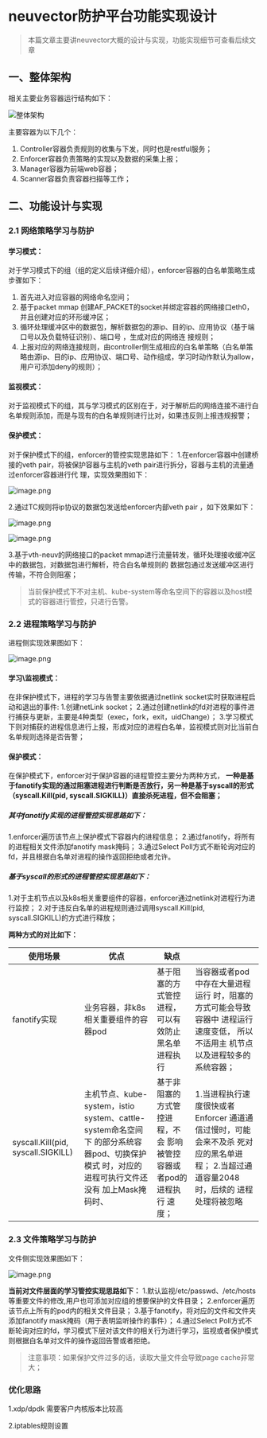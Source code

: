 # neuvector防护平台功能实现设计

> 本篇文章主要讲neuvector大概的设计与实现，功能实现细节可查看后续文章

## 一、整体架构

相关主要业务容器运行结构如下：

![整体架构](https://open-docs.neuvector.com/user/pages/01.basics/01.overview/architecture.png)

主要容器为以下几个：

1. Controller容器负责规则的收集与下发，同时也是restful服务；
2. Enforcer容器负责策略的实现以及数据的采集上报；
3. Manager容器为前端web容器；
4. Scanner容器负责容器扫描等工作；



## 二、功能设计与实现

### 2.1 网络策略学习与防护

#### 学习模式：

对于学习模式下的组（组的定义后续详细介绍），enforcer容器的白名单策略生成步骤如下：

1. 首先进入对应容器的网络命名空间；
2. 基于packet mmap 创建AF_PACKET的socket并绑定容器的网络接口eth0，并且创建对应的环形缓冲区；
3. 循环处理缓冲区中的数据包，解析数据包的源ip、目的ip、应用协议（基于端口号以及负载特征识别）、端口号 ，生成对应的网络连
   接规则；
4. 上报对应的网络连接规则，由controller侧生成相应的白名单策略（白名单策略由源ip、目的ip、应用协议、端口号、动作组成，学习时动作默认为allow，用户可添加deny的规则）；

#### 监视模式：

对于监视模式下的组，其与学习模式的区别在于，对于解析后的网络连接不进行白名单规则添加，而是与现有的白名单规则进行比对，如果违反则上报违规报警；

#### 保护模式：

对于保护模式下的组，enforcer的管控实现思路如下：
1.在enforcer容器中创建桥接的veth pair，将被保护容器与主机的veth pair进行拆分，容器与主机的流量通过enforcer容器进行代
理，实现效果图如下：  

![image.png](https://s2.loli.net/2023/12/20/ZlOSXumpQAoh2qM.png)

2.通过TC规则将ip协议的数据包发送给enforcer内部veth pair ，如下效果如下：  

![image.png](https://s2.loli.net/2023/12/20/JsmU9phbOio136A.png)

![image.png](https://s2.loli.net/2023/12/20/PGnk4vmEQB5qDVM.png)

3.基于vth-neuv的网络接口的packet mmap进行流量转发，循环处理接收缓冲区中的数据包，对数据包进行解析，符合白名单规则的
数据包通过发送缓冲区进行传输，不符合则阻塞；

>
> 当前保护模式下不对主机、kube-system等命名空间下的容器以及host模式的容器进行管控，只进行告警。  



### 2.2 进程策略学习与防护

进程侧实现效果图如下：  

![image.png](https://s2.loli.net/2023/12/20/vMH4mSQKBpqZfxF.png)

#### 学习\监视模式：

在非保护模式下，进程的学习与告警主要依据通过netlink socket实时获取进程启动和退出的事件:
1.创建netLink socket；
2.通过创建netlink的fd对进程的事件进行捕获与更新，主要是4种类型（exec，fork，exit，uidChange）；
3.学习模式下则对捕获的进程信息进行上报，形成对应的进程白名单，监视模式则对比当前白名单规则选择是否告警；



#### 保护模式：

在保护模式下，enforcer对于保护容器的进程管控主要分为两种方式， **一种是基于fanotify实现的通过阻塞进程进行判断是否放行，另一种是基于syscall的形式（syscall.Kill(pid, syscall.SIGKILL)）直接杀死进程，但不会阻塞；**

##### 其中fanotify实现的进程管控实现思路如下：

1.enforcer遍历该节点上保护模式下容器内的进程信息；
2.通过fanotify，将所有的进程相关文件添加fanotify mask掩码；
3.通过Select Poll方式不断轮询对应的fd，并且根据白名单对进程的操作返回拒绝或者允许。

##### 基于syscall的形式的进程管控实现思路如下：

1.对于主机节点以及k8s相关重要组件的容器，enforcer通过netlink对进程行为进行监控；
2.对于违反白名单的进程规则通过调用syscall.Kill(pid, syscall.SIGKILL)的方式进行释放；

**两种方式的对比如下：**

| 使用场景                           | 优点                                                         | 缺点                                                         |                                                              |
| ---------------------------------- | ------------------------------------------------------------ | ------------------------------------------------------------ | ------------------------------------------------------------ |
| fanotify实现                       | 业务容器，非k8s相关重要组件的容 器pod                        | 基于阻塞的方式管控进程，可以有 效防止黑名单进程执行          | 当容器或者pod中存在大量进程运行 时，阻塞的方式可能会导致容器中 进程运行速度变低， 所以不适用主 机节点以及进程较多的系统容器； |
| syscall.Kill(pid, syscall.SIGKILL) | 主机节点、kube-system，istio system、cattle-system命名空间下 的部分系统容器pod、切换保护模式 时，对应的进程可执行文件还没有 加上Mask掩码时、 | 基于非阻塞的方式管控进程，不会 影响被管控容器或者pod的进程执行 速度； | 1.当进程执行速度很快或者Enforcer 通道通信过慢时，可能会来不及杀 死对应的黑名单进程； 2.当超过通道容量2048时，后续的 进程处理将被忽略 |



### 2.3 文件策略学习与防护

文件侧实现效果图如下：

![image.png](https://s2.loli.net/2023/12/20/Po9uXyISmx1aFfU.png)

**当前对文件层面的学习管控实现思路如下：**
1.默认监视/etc/passwd、/etc/hosts等重要文件的修改,用户也可添加对应组的想要保护的文件目录；
2.enforcer遍历该节点上所有的pod内的相关文件目录；
3.基于fanotify，将对应的文件和文件夹添加fanotify mask掩码（用于表明监听操作的事件）；
4.通过Select Poll方式不断轮询对应的fd，学习模式下层对该文件的相关行为进行学习，监视或者保护模式则根据白名单对文件的操作返回告警或者拒绝。



> 注意事项：如果保护文件过多的话，读取大量文件会导致page cache非常大；  



### 优化思路

1.xdp/dpdk  需要客户内核版本比较高

2.iptables规则设置